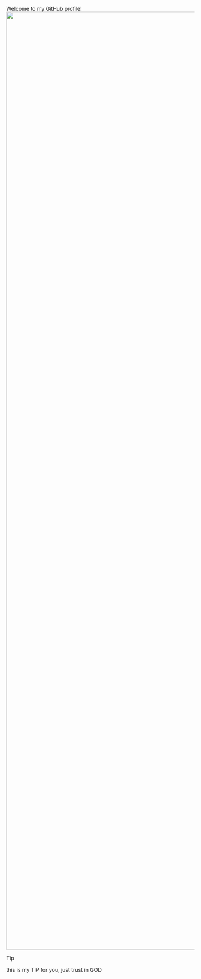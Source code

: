 Welcome to my GitHub profile!
<img src="https://octodex.github.com/images/welcometocat.png" align="center" height="2500px" />
>[!TIP]
>this is my TIP for you, just trust in GOD
